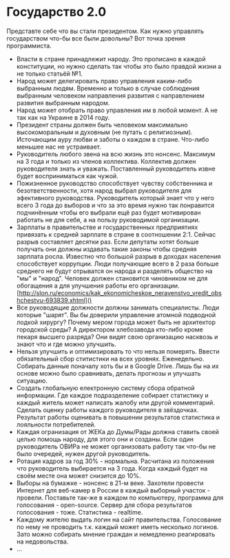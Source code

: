 Государство 2.0
=============

Представте себе что вы стали президентом. Как нужно управлять государством что-бы все были довольны?
Вот точка зрения программиста.

- Власти в стране принадлежит народу. Это прописано в каждой конституции, но нужно сделать так чтобы это было правдой жизни а не только статьёй №1.
- Народ может делегировать право управления каким-либо выбранным людям. Временно и только в случае соблюдения выбранным человеком направления развития с направлением развития выбранным народом.
- Народ может отобрать право управления им в любой момент. А не так как на Украине в 2014 году.
- Президент страны должен быть человеком максимально высокоморальным и духовным (не путать с религиозным). Источающим ауру любви и заботы о каждом в стране. Что-либо меньшее нас не устраивает.
- Руководитель любого звена на всю жизнь это нонсенс. Максимум на 3 года и только из членов коллектива. Коллектив должен руководителя знать и уважать. Поставленный руководитель извне будет восприниматься как чужой. 
- Пожизненное руководство способствует чувству собственника и безответственности, хотя народ выбрал руководителя для эфективного руководства. Руководитель который знает что у него всего 3 года до выборов и что за это время нужно так понравится подчинённым чтобы его выбрали ещё раз будет мотивирован работать не для себя, а на пользу руководимой организации.
- Зарплаты в правительстве и государственных предприятиях привязать к средней зарплате в стране в соотношении 2:1. Сейчас разрыв составляет десятки раз. Если депутаты хотят больше получать они должны издавать такие законы чтобы средняя зарплата росла. Известно что большой разрыв в доходах населения способствует коррупции. Люди получающие всего в 2 раза больше среднего не будут отрыватся он народа и разделять общество на "мы" и "народ". Человек должен становится чиновником не для обогащения а для улучшения работы его организации.
[http://slon.ru/economics/kak_ekonomicheskoe_neravenstvo_vredit_obshchestvu-693839.xhtml]()
- Все руководящие должности должны занимать специалисты. Люди которые "шарят". Вы бы доверили управление атомной подводной лодкой хирургу? Почему мером города может быть не архитектор городской среды? А директором хлебозавода кто-либо кроме пекаря высшего разряда? Они видят свою организацию насквозь и знают что и где можно улучшить.
- Нельзя улучшить и оптимизировать то что нельзя померять. Ввести обязательный сбор ститистики на всех уровнях. Еженедельно. Собирать данные поначалу хоть бы и в Google Drive. Лишь бы на их основе можно было сравнивать, делать прогнозы и улучшать ситуацию.
- Создать глобальную електронную систему сбора обратной информации. Где каждое подразделение собирает статистику и каждый житель может написать жалобу или другой комментарий. Сделать оценку работы каждого руководителя в звёздочках. Результат работы оценивать в повышении результатов статистика и лояльности потребителей.
- Каждая огранизация от ЖЕКа до Думы/Рады должна ставить своей целью помощь народу, для этого они и созданы. Если один руководитель ОВИРа не может организовать работу так что-бы не было очередей, нужен другой руководитель.
- Ротация кадров за год 30% - нормальна. Расчитана из положения что руководитель выбирается на 3 года. Когда каждый будет на своём месте она может снизится до 10%.
- Выборы на бумажке - нонсенс в 21-м веке. Захотели провести Интернет для веб-камер в России в каждый выборный участок - провели. Поставьте так-же в каждом по компьютеру, программа для голосования - open-source. Сервер для сбора результатов голосования - тоже. Статистика - realtime.
- Каждому жителю выдать логин на сайт правительства. Голосование по нему не проводить т.к. каждый может иметь несколько логинов. Зато можно собирать мнение граждан и немедленно реагировать на недовольства.
- ...

